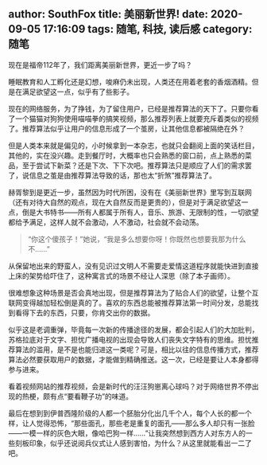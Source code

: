 author: SouthFox
title: 美丽新世界!
date: 2020-09-05 17:16:09
tags: 随笔, 科技, 读后感
category: 随笔
---

现在是福帝112年了，我们距离美丽新世界，更近一步了吗？

睡眠教育和人工孵化还是幻想，唆麻仍未出现，人类还在用着老套的香烟酒精。但是在满足欲望这一点，似乎有了些影子。

<!--more-->

现在的网络服务，为了挣钱，为了留住用户，已经是推荐算法的天下了。只要你看了一个猫猫对狗狗使用喵喵拳的搞笑视频，那么推荐列表上就要充斥着类似的视频了。推荐算法似乎让用户的信息形成了一个茧房，让其他信息都被隔绝在外？

但是人类本来就是偏见的，小时候拿到一本杂志，也就只会翻阅上面的笑话栏目，其他的，实在没兴趣。走到餐厅时，大概率也只会熟悉的窗口前，点上熟悉的菜品，至于尝试下新菜？还是下次、下下次吧。推荐算法只是顺应了人们的需求罢了，说信息之茧是由推荐算法导致的话，那也太“折煞”推荐算法了。

赫胥黎到是更近一步，虽然因为时代所困，没有在《美丽新世界》里写到互联网（还有对待大自然的观点，现在大自然反而是更贵的），但是对于满足欲望这一点，倒是大书特书——所有人都属于所有人，音乐、旅游、无限制的性，一切欲望都给予满足，这样人就不会激动，人不激动，社会就不会动荡。

> “你这个傻孩子！”她说，“我是多么想要你呀！你既然也想要我那为什么不……”

从保留地出来的野蛮人，没有见识过文明人不需要走爱情这道程序就能快进到直接上床的架势给吓住了，这种寓言式的场景不经让人深思（除了本子画师）。

很难想象这种场景是否会真地出现，但是推荐算法为了贴合人们的欲望，让整个互联网变得越加轻松倒是真的了。喜欢的东西总能被推荐算法第一时间分发，总能找到看得下去的东西，只要，你肯交出你的数据。

似乎这是老调重弹，毕竟每一次新的传播途径的发展，都会引起人们的大加批判，苏格拉底对于文字、担忧广播电视的出现会导致人们丧失文字特有的思维。担忧推荐算法的滥用，是不是也能归进这一类呢？可是，相比以往的信息传播方式，推荐算法必然要获取用户的数据，才能做到精确推送。这一次，已经是要让人本身都得参与进来。

看着视频网站的推荐视频，会是新时代的汪汪狗崽离心球吗？对于网络世界不停出现的热梗，颇有点“要看鞭子功”的味道。

最后在想到到伊普西隆阶级的人都一个胚胎分化出几千个人，每个人长的都一个样，让人觉得恐怖，“那些面孔，那些老是重复的面孔——那么多人却只有一张脸——一模一样的灰色大眼，像哈巴狗一样……”让我突然想到西方人对东方人的一些刻板印象，似乎还说阅兵仪式让人感到害怕，为什么？从这里就能看出一二了吧。